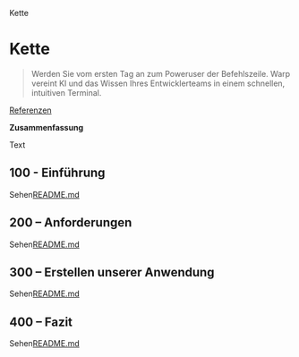 Kette

# Kette

> Werden Sie vom ersten Tag an zum Poweruser der Befehlszeile. Warp vereint KI und das Wissen Ihres Entwicklerteams in einem schnellen, intuitiven Terminal.

[Referenzen](./REFERENCES.md)

**Zusammenfassung**

Text

## 100 - Einführung

Sehen[README.md](./100/README.md)

## 200 – Anforderungen

Sehen[README.md](./200/README.md)

## 300 – Erstellen unserer Anwendung

Sehen[README.md](./300/README.md)

## 400 – Fazit

Sehen[README.md](./400/README.md)

